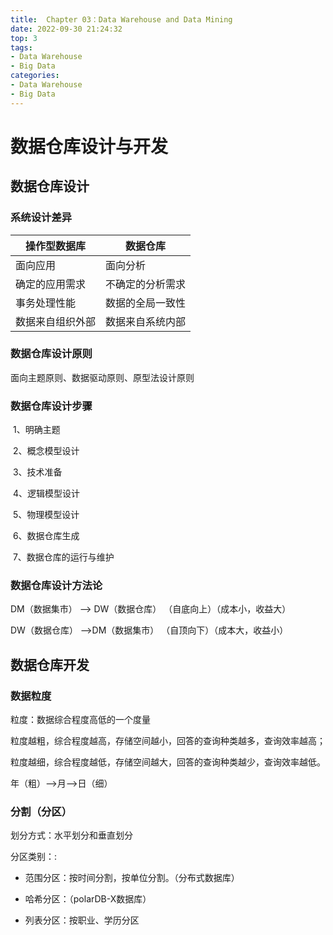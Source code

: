 ```yaml
---
title:  Chapter 03：Data Warehouse and Data Mining
date: 2022-09-30 21:24:32
top: 3
tags:
- Data Warehouse
- Big Data
categories:
- Data Warehouse
- Big Data
---
```


# 数据仓库设计与开发

## 数据仓库设计

### 系统设计差异

| **操作型数据库** | **数据仓库**     |
| ---------------- | ---------------- |
| 面向应用         | 面向分析         |
| 确定的应用需求   | 不确定的分析需求 |
| 事务处理性能     | 数据的全局一致性 |
| 数据来自组织外部 | 数据来自系统内部 |

### 数据仓库设计原则

面向主题原则、数据驱动原则、原型法设计原则

### 数据仓库设计步骤

​           1、明确主题

​           2、概念模型设计

​           3、技术准备

​           4、逻辑模型设计

​           5、物理模型设计

​           6、数据仓库生成

​           7、数据仓库的运行与维护

### 数据仓库设计方法论

DM（数据集市） --> DW（数据仓库） （自底向上）（成本小，收益大）

DW（数据仓库） -->DM（数据集市） （自顶向下）（成本大，收益小）



## 数据仓库开发

### 数据粒度

粒度：数据综合程度高低的一个度量

粒度越粗，综合程度越高，存储空间越小，回答的查询种类越多，查询效率越高；

粒度越细，综合程度越低，存储空间越大，回答的查询种类越少，查询效率越低。

年（粗）-->月-->日（细）



### 分割（分区）

划分方式：水平划分和垂直划分

分区类别：:

- 范围分区：按时间分割，按单位分割。（分布式数据库）


- 哈希分区：（polarDB-X数据库）


- 列表分区：按职业、学历分区




